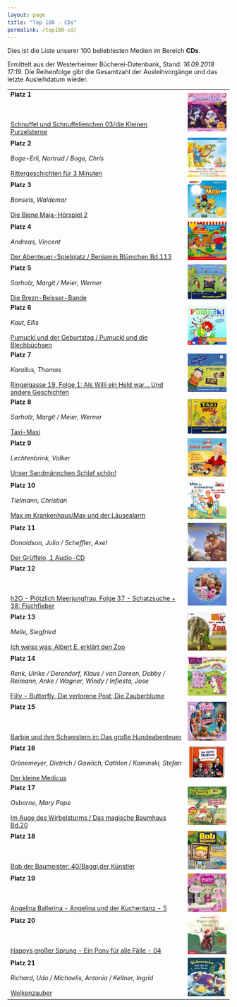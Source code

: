 ```yaml
---
layout: page
title: "Top 100 - CDs"
permalink: /top100-cd/
---
```

Dies ist die Liste unserer 100 beliebtesten Medien im Bereich __CDs__. 

Ermittelt aus der Westerheimer Bücherei-Datenbank, Stand: _16.09.2018 17:19_. Die Reihenfolge gibt die Gesamtzahl der Ausleihvorgänge und das letzte Ausleihdatum wieder.

<table>
<tr><td><strong>Platz 1</strong><br><br><em></em><br><br><a href="https://www.biblino.de/index.php?action=5&mnummer=12013514">Schnuffel und Schnuffelienchen 03/die Kleinen Purzelsterne</a></td><td><a href="https://www.biblino.de/index.php?action=5&mnummer=12013514"><img src="/images/mediacovers/x160/12013514.jpg"></a></td></tr>
<tr><td><strong>Platz 2</strong><br><br><em>Boge-Erli, Nortrud / Boge, Chris</em><br><br><a href="https://www.biblino.de/index.php?action=5&mnummer=12017515">Rittergeschichten für 3 Minuten</a></td><td><a href="https://www.biblino.de/index.php?action=5&mnummer=12017515"><img src="/images/mediacovers/x160/12017515.jpg"></a></td></tr>
<tr><td><strong>Platz 3</strong><br><br><em>Bonsels, Waldemar</em><br><br><a href="https://www.biblino.de/index.php?action=5&mnummer=12013511">Die Biene Maja-Hörspiel 2</a></td><td><a href="https://www.biblino.de/index.php?action=5&mnummer=12013511"><img src="/images/mediacovers/x160/12013511.jpg"></a></td></tr>
<tr><td><strong>Platz 4</strong><br><br><em>Andreas, Vincent</em><br><br><a href="https://www.biblino.de/index.php?action=5&mnummer=12013506">Der Abenteuer-Spielplatz / Benjamin Blümchen Bd.113</a></td><td><a href="https://www.biblino.de/index.php?action=5&mnummer=12013506"><img src="/images/mediacovers/x160/12013506.jpg"></a></td></tr>
<tr><td><strong>Platz 5</strong><br><br><em>Sarholz, Margit / Meier, Werner</em><br><br><a href="https://www.biblino.de/index.php?action=5&mnummer=12016506">Die Brezn-Beisser-Bande</a></td><td><a href="https://www.biblino.de/index.php?action=5&mnummer=12016506"><img src="/images/mediacovers/x160/12016506.jpg"></a></td></tr>
<tr><td><strong>Platz 6</strong><br><br><em>Kaut, Ellis</em><br><br><a href="https://www.biblino.de/index.php?action=5&mnummer=12014506">Pumuckl und der Geburtstag / Pumuckl und die Blechbüchsen</a></td><td><a href="https://www.biblino.de/index.php?action=5&mnummer=12014506"><img src="/images/mediacovers/x160/12014506.jpg"></a></td></tr>
<tr><td><strong>Platz 7</strong><br><br><em>Karallus, Thomas</em><br><br><a href="https://www.biblino.de/index.php?action=5&mnummer=12015551">Ringelgasse 19, Folge 1: Als Willi ein Held war... Und andere Geschichten</a></td><td><a href="https://www.biblino.de/index.php?action=5&mnummer=12015551"><img src="/images/mediacovers/x160/12015551.jpg"></a></td></tr>
<tr><td><strong>Platz 8</strong><br><br><em>Sarholz, Margit / Meier, Werner</em><br><br><a href="https://www.biblino.de/index.php?action=5&mnummer=12016505">Taxi-Maxi</a></td><td><a href="https://www.biblino.de/index.php?action=5&mnummer=12016505"><img src="/images/mediacovers/x160/12016505.jpg"></a></td></tr>
<tr><td><strong>Platz 9</strong><br><br><em>Lechtenbrink, Volker</em><br><br><a href="https://www.biblino.de/index.php?action=5&mnummer=12014504">Unser Sandmännchen Schlaf schön!</a></td><td><a href="https://www.biblino.de/index.php?action=5&mnummer=12014504"><img src="/images/mediacovers/x160/12014504.jpg"></a></td></tr>
<tr><td><strong>Platz 10</strong><br><br><em>Tielmann, Christian</em><br><br><a href="https://www.biblino.de/index.php?action=5&mnummer=12015506">Max im Krankenhaus/Max und der Läusealarm</a></td><td><a href="https://www.biblino.de/index.php?action=5&mnummer=12015506"><img src="/images/mediacovers/x160/12015506.jpg"></a></td></tr>
<tr><td><strong>Platz 11</strong><br><br><em>Donaldson, Julia / Scheffler, Axel</em><br><br><a href="https://www.biblino.de/index.php?action=5&mnummer=12014518">Der Grüffelo, 1 Audio-CD</a></td><td><a href="https://www.biblino.de/index.php?action=5&mnummer=12014518"><img src="/images/mediacovers/x160/12014518.jpg"></a></td></tr>
<tr><td><strong>Platz 12</strong><br><br><em></em><br><br><a href="https://www.biblino.de/index.php?action=5&mnummer=12016512">h2O - Plötzlich Meerjungfrau, Folge 37 - Schatzsuche + 38: Fischfieber</a></td><td><a href="https://www.biblino.de/index.php?action=5&mnummer=12016512"><img src="/images/mediacovers/x160/12016512.jpg"></a></td></tr>
<tr><td><strong>Platz 13</strong><br><br><em>Melle, Siegfried</em><br><br><a href="https://www.biblino.de/index.php?action=5&mnummer=12015501">Ich weiss was: Albert E. erklärt den Zoo</a></td><td><a href="https://www.biblino.de/index.php?action=5&mnummer=12015501"><img src="/images/mediacovers/x160/12015501.jpg"></a></td></tr>
<tr><td><strong>Platz 14</strong><br><br><em>Renk, Ulrike / Derendorf, Klaus / van Doreen, Debby / Reimann, Anke / Wagner, Windy / Infiesta, Jose</em><br><br><a href="https://www.biblino.de/index.php?action=5&mnummer=12015505">Filly - Butterfly, Die verlorene Post; Die Zauberblume</a></td><td><a href="https://www.biblino.de/index.php?action=5&mnummer=12015505"><img src="/images/mediacovers/x160/12015505.jpg"></a></td></tr>
<tr><td><strong>Platz 15</strong><br><br><em></em><br><br><a href="https://www.biblino.de/index.php?action=5&mnummer=12016511">Barbie und ihre Schwestern in: Das große Hundeabenteuer</a></td><td><a href="https://www.biblino.de/index.php?action=5&mnummer=12016511"><img src="/images/mediacovers/x160/12016511.jpg"></a></td></tr>
<tr><td><strong>Platz 16</strong><br><br><em>Grönemeyer, Dietrich / Gawlich, Cathlen / Kaminski, Stefan</em><br><br><a href="https://www.biblino.de/index.php?action=5&mnummer=12016509">Der kleine Medicus</a></td><td><a href="https://www.biblino.de/index.php?action=5&mnummer=12016509"><img src="/images/mediacovers/x160/12016509.jpg"></a></td></tr>
<tr><td><strong>Platz 17</strong><br><br><em>Osborne, Mary Pope</em><br><br><a href="https://www.biblino.de/index.php?action=5&mnummer=12017506">Im Auge des Wirbelsturms / Das magische Baumhaus Bd.20</a></td><td><a href="https://www.biblino.de/index.php?action=5&mnummer=12017506"><img src="/images/mediacovers/x160/12017506.jpg"></a></td></tr>
<tr><td><strong>Platz 18</strong><br><br><em></em><br><br><a href="https://www.biblino.de/index.php?action=5&mnummer=12014507">Bob der Baumeister: 40/Baggi,der Künstler</a></td><td><a href="https://www.biblino.de/index.php?action=5&mnummer=12014507"><img src="/images/mediacovers/x160/12014507.jpg"></a></td></tr>
<tr><td><strong>Platz 19</strong><br><br><em></em><br><br><a href="https://www.biblino.de/index.php?action=5&mnummer=12014516">Angelina Ballerina - Angelina und der Kuchentanz - 5</a></td><td><a href="https://www.biblino.de/index.php?action=5&mnummer=12014516"><img src="/images/mediacovers/x160/12014516.jpg"></a></td></tr>
<tr><td><strong>Platz 20</strong><br><br><em></em><br><br><a href="https://www.biblino.de/index.php?action=5&mnummer=12007554">Happys großer Sprung - Ein Pony für alle Fälle - 04</a></td><td><a href="https://www.biblino.de/index.php?action=5&mnummer=12007554"><img src="/images/mediacovers/x160/12007554.jpg"></a></td></tr>
<tr><td><strong>Platz 21</strong><br><br><em>Richard, Udo / Michaelis, Antonia / Kellner, Ingrid</em><br><br><a href="https://www.biblino.de/index.php?action=5&mnummer=12017514">Wolkenzauber</a></td><td><a href="https://www.biblino.de/index.php?action=5&mnummer=12017514"><img src="/images/mediacovers/x160/12017514.jpg"></a></td></tr>
</table>
